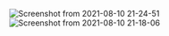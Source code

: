 ![Screenshot from 2021-08-10 21-24-51](https://user-images.githubusercontent.com/36708000/129024099-20faf7aa-d6ec-4fb2-ae1b-b90de6fe5319.png)
![Screenshot from 2021-08-10 21-18-06](https://user-images.githubusercontent.com/36708000/129024127-253c2c12-02cd-4a61-8d7f-c11189c0a1df.png)

